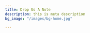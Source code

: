 ```yaml
---
title: Drop Us A Note
description: this is meta description
bg_image: "/images/bg-home.jpg"

---
```

